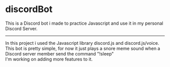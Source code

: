 # discordBot
This is a Discord bot i made to practice Javascript and use it in my personal Discord Server.
<hr>

In this project i used the Javascript library discord.js and discord.js/voice.<br>
This bot is pretty simple, for now it just plays a snore meme sound when a Discord server member send the command "!sleep"<br>
I'm working on adding more features to it.
